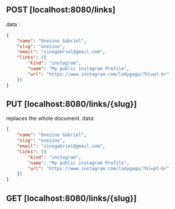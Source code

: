 
## POST [localhost:8080/links]

data :
```json
{
	"name": "Onezino Gabriel",
	"slug": "onezino",
	"email": "zinogabriel@gmail.com",
	"links": [{
		"kind": "instagram",
		"name": "My public instagram Profile",
		"url": "https://www.instagram.com/ladygaga/?hl=pt-br"
	}]
}
```


## PUT [localhost:8080/links/{slug}]

replaces the whole document. data:
```json
{
	"name": "Onezino Gabriel",
	"slug": "onezino",
	"email": "zinogabriel@gmail.com",
	"links": [{
		"kind": "instagram",
		"name": "My public instagram Profile",
		"url": "https://www.instagram.com/ladygaga/?hl=pt-br"
	}]
}
```

## GET [localhost:8080/links/{slug}]
